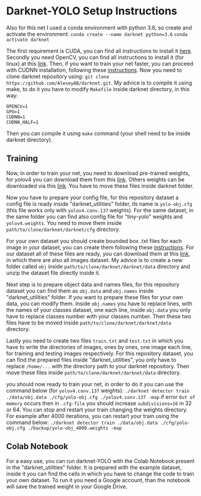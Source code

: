 # Darknet-YOLO Setup Instructions

Also for this net I used a conda environment with python 3.6, so create and activate the environment:
`conda create --name darknet python=3.6`
`conda activate darknet`

The first requirement is CUDA, you can find all instructions to install it [here](https://docs.nvidia.com/cuda/cuda-installation-guide-linux/index.html).
Secondly you need OpenCV, you can find all instructions to install it (for linux) at this [link](https://docs.opencv.org/master/d7/d9f/tutorial_linux_install.html).
Then, if you want to train your net faster, you can proceed with CUDNN installation, following these [instructions](https://docs.nvidia.com/deeplearning/cudnn/install-guide/index.html#installlinux-tar).
Now you need to clone darknet repository using: `git clone https://github.com/AlexeyAB/darknet.git`.
My advice is to compile it using make, to do it you have to modify `Makefile` inside darknet directory, in this way:
```
OPENCV=1
GPU=1
CUDNN=1
CUDNN_HALF=1
```
Then you can compile it using `make` command (your shell need to be inside darknet directory).

## Training
Now, in order to train your net, you need to download pre-trained weights, for yolov4 you can download them from this [link](https://github.com/AlexeyAB/darknet/releases/download/darknet_yolo_v3_optimal/yolov4.conv.137). Others weights can be downloaded via this [link](https://github.com/AlexeyAB/darknet/releases/download/darknet_yolo_v3_optimal/yolov4.weights). You have to move these files inside darknet folder.

Now you have to prepare your config file, for this repository dataset a config file is ready inside "darknet_utilities" folder, its name is `yolo-obj.cfg` (this file works only with `yolov4.conv.137` weights). For the same dataset, in the same folder you can find also config file for "tiny-yolo" weights and `yolov4.weights`. You need to move them inside `path/to/clone/darknet/darknet/cfg` directory.

For your own dataset you should create bounded box .txt files for each image in your dataset, you can create them following these [instructions](https://github.com/AlexeyAB/Yolo_mark). For our dataset all of these files are ready, you can download them at this [link](https://drive.google.com/file/d/1owi0N7P71JKmvCkWekrEgjKFi-q5GM9m/view?usp=sharing), in which there are also all images dataset. My advice is to create a new folder called `obj` inside `path/to/clone/darknet/darknet/data` directory and unzip the dataset file directly inside it.

Next step is to prepare object data and names files, for this repository dataset you can find them as `obj.data` and `obj.names` inside "darknet_utilities" folder. If you want to prepare these files for your own data, you can modify them. Inside `obj.names` you have to replace lines, with the names of your classes dataset, one each line, inside `obj.data` you only have to replace classes number with your classes number. Then these two files have to be moved inside `path/to/clone/darknet/darknet/data` directory.

Lastly you need to create two files `train.txt` and `test.txt` in which you have to write the directories of images, ones by ones, one image each line, for training and testing images respectively. For this repository dataset, you can find the prepared files inside "darknet_utilities", you only have to replace `/home/...` with the directory path to your darknet repository. Then move these files inside `path/to/clone/darknet/darknet/data` directory.

you should now ready to train your net, in order to do it you can use the command below (for `yolov4.conv.137` weights):
`./darknet detector train ./data/obj.data ./cfg/yolo-obj.cfg ./yolov4.conv.137 -map`
if error `Out of memory` occurs then in `.cfg-file` you should increase `subdivisions=16` in 32 or 64.
You can stop and restart your train changing the weights directory. For example after 4000 iterations, you can restart your train using the command below:
`./darknet detector train ./data/obj.data ./cfg/yolo-obj.cfg ./backup/yolo-obj_4000.weights -map`

## Colab Notebook
For a easy use, you can run darknet-YOLO with the Colab Notebook present in the "darknet_utilities" folder. It is prepared with the example dataset, inside it you can find the cells in which you have to change the code to train your own dataset. To run it you need a Google account, than the notebook will save the trained weight in your Google Drive.


